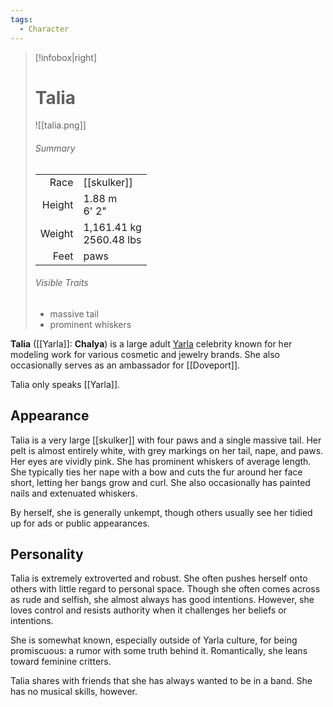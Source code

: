```yaml
---
tags:
  - Character
---
```

> [!infobox|right]
> 
> # Talia
> ![[talia.png]]
> ###### Summary
> |  |  |
> | ---: | ---- |
> | Race | [[skulker]] |
> | Height | 1.88 m</br>6' 2" |
> | Weight | 1,161.41 kg</br>2560.48 lbs |
> | Feet | paws |
> ###### Visible Traits
> - massive tail
> - prominent whiskers


**Talia** ([[Yarla]]: **Chalya**) is a large adult [Yarla](Yarla%20Culture%20.md) celebrity known for her modeling work for various cosmetic and jewelry brands. She also occasionally serves as an ambassador for [[Doveport]].

Talia only speaks [[Yarla]].
## Appearance
Talia is a very large [[skulker]] with four paws and a single massive tail. Her pelt is almost entirely white, with grey markings on her tail, nape, and paws. Her eyes are vividly pink. She has prominent whiskers of average length. She typically ties her nape with a bow and cuts the fur around her face short, letting her bangs grow and curl. She also occasionally has painted nails and extenuated whiskers.

By herself, she is generally unkempt, though others usually see her tidied up for ads or public appearances.
## Personality
Talia is extremely extroverted and robust. She often pushes herself onto others with little regard to personal space. Though she often comes across as rude and selfish, she almost always has good intentions. However, she loves control and resists authority when it challenges her beliefs or intentions.

She is somewhat known, especially outside of Yarla culture, for being promiscuous: a rumor with some truth behind it. Romantically, she leans toward feminine critters.

Talia shares with friends that she has always wanted to be in a band. She has no musical skills, however.